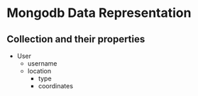 # Mongodb Data Representation

## Collection and their properties

- User
  - username
  - location
    - type
    - coordinates
